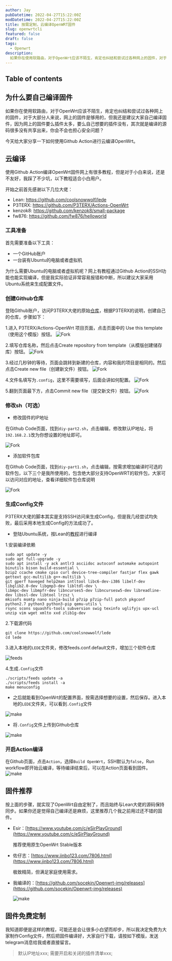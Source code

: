 ```yaml
---
author: Jay
pubDatetime: 2022-04-27T15:22:00Z
modDatetime: 2022-04-27T15:22:00Z
title: 按需定制，云编译OpenWRT固件
slug: openwrtcli
featured: false
draft: false
tags:
  - Openwrt
description:
  如果你在使用软路由，对于OpenWrt应该不陌生，肯定也纠结和尝试过各种网上的固件，对于大部分人来说，网上的固件是够用的，但我还是建议大家自己编译固件，因为网上的固件要么插件太多，要么自己想要的插件没有，其次就是编译的源码很多没有共享出来，你会不会也担心安全问题？
---
```


## Table of contents

## 为什么要自己编译固件
如果你在使用软路由，对于OpenWrt应该不陌生，肯定也纠结和尝试过各种网上的固件，对于大部分人来说，网上的固件是够用的，但我还是建议大家自己编译固件，因为网上的固件要么插件太多，要么自己想要的插件没有，其次就是编译的源码很多没有共享出来，你会不会也担心安全问题？

今天给大家分享一下如何使用Github Action进行云编译OpenWrt。

## 云编译

使用Github Action编译OpenWrt固件网上有很多教程，但是对于小白来说，还是不友好，我踩了不少坑，以下教程适合小白用户。

开始之前首先感谢以下几位大佬：

  - Lean: https://github.com/coolsnowwolf/lede
  - P3TERX: https://github.com/P3TERX/Actions-OpenWrt
  - kenzok8: https://github.com/kenzok8/small-package
  - fw876: https://github.com/fw876/helloworld


### 工具准备

首先需要准备以下工具：

- 一个GitHub账户
- 一台装有Ubuntu的电脑或者虚拟机

为什么需要Ubuntu的电脑或者虚拟机呢？网上有教程通过Github Action的SSH功能也能实现编译，但是我实际验证非常容易报错和中断，所以建议大家采用Ubuntu系统来生成配置文件。

### 创建Github仓库

登陆Github账户，访问P3TERX大佬的原始[仓库](https://github.com/P3TERX/Actions-OpenWrt)，根据P3TERX的说明，创建自己的仓库，步骤如下：

1.进入 P3TERX/Actions-OpenWrt 项目页面，点击页面中的 Use this template （使用这个模版）按钮。
![Fork](assets/images/1.png)

2.填写仓库名称，然后点击Create repository from template（从模版创建储存库）按钮。
![Fork](assets/images/o2.png)

3.经过几秒钟的等待，页面会跳转到新建的仓库，内容和我的项目是相同的。然后点击Create new file（创建新文件）按钮。
![Fork](assets/images/3.png)

4.文件名填写为``.config``，这里不需要填写，后面会讲如何配置。
![Fork](assets/images/4.png)

5.翻到页面最下方，点击Commit new file（提交新文件）按钮。
![Fork](assets/images/5.png)

### 修改sh（可选）

- 修改固件的IP地址

在Github Code页面，找到``diy-part2.sh``，点击编辑，修改默认IP地址，将``192.168.2.1``改为你想设置的地址即可。

![Fork](assets/images/7.png)

- 添加软件包库

在Github Code页面，找到``diy-part1.sh``，点击编辑，按需求增加编译时可选的软件包，以下三个是我所使用的，包含绝大部分支持OpenWRT的软件包，大家可以访问对应的地址，查看详细软件包仓库说明

![Fork](assets/images/8.png)

### 生成Config文件

P3TERX大佬的脚本其实是支持SSH访问来生成Config，但是我几经尝试均失败，最后采用本地生成Config的方法成功了。

- 登陆Ubuntu系统，按Lean的[教程](https://github.com/coolsnowwolf/lede)进行编译

1.安装编译依赖

```
sudo apt update -y
sudo apt full-upgrade -y
sudo apt install -y ack antlr3 asciidoc autoconf automake autopoint binutils bison build-essential \
bzip2 ccache cmake cpio curl device-tree-compiler fastjar flex gawk gettext gcc-multilib g++-multilib \
git gperf haveged help2man intltool libc6-dev-i386 libelf-dev libglib2.0-dev libgmp3-dev libltdl-dev \
libmpc-dev libmpfr-dev libncurses5-dev libncursesw5-dev libreadline-dev libssl-dev libtool lrzsz \
mkisofs msmtp nano ninja-build p7zip p7zip-full patch pkgconf python2.7 python3 python3-pip qemu-utils \
rsync scons squashfs-tools subversion swig texinfo uglifyjs upx-ucl unzip vim wget xmlto xxd zlib1g-dev
```
2.下载源代码

```
git clone https://github.com/coolsnowwolf/lede
cd lede
```

3.进入本地的``LEDE``文件夹，修改feeds.conf.default文件，增加三个软件仓库

![feeds](assets/images/9.png)

4.生成``.Config``文件

```
./scripts/feeds update -a
./scripts/feeds install -a
make menuconfig

```
- 之后就能看到OpenWrt的配置界面，按需选择想要的设置，然后保存。进入本地的``LEDE``文件夹，可以看到``.Config``文件

![make](assets/images/10.png)

- 将``.Config``文件上传到Github仓库

![make](assets/images/11.png)

### 开启Action编译

在Github页面，点击``Action``，选择``Build OpenWrt``，SSH默认为``false``，Run workflow即开始云编译，等待编译结束后，可以在Action页面看到固件。
![make](assets/images/6.png)


## 固件推荐
按上面的步骤，就实现了OpenWrt自由定制了，而且始终与Lean大佬的源码保持同步。如果你还是觉得自己编译还是麻烦，这里推荐几个我之前用过还不错的固件。

- Esir：[https://www.youtube.com/c/eSirPlayGround](https://www.youtube.com/c/eSirPlayGround)

  推荐使用原生OpenWrt Stable版本

- 佐仔志：[https://www.jinbo123.com/7806.html](https://www.jinbo123.com/7806.html)

  极致精简，但满足家庭使用需求。

- 我编译的：[https://github.com/socekin/Openwrt-img/releases](https://github.com/socekin/Openwrt-img/releases)

  ![make](assets/images/openwrt.gif)

## 固件免费定制
我知道即便是这样的教程，可能还是会让很多小白望而却步，所以我决定免费为大家制作Config文件，然后把固件编译好，大家自行下载，请按如下模版，发送telegram消息给我或者直接留言。

> 默认IP地址xxx; 需要开启和关闭的插件清单xxx;
